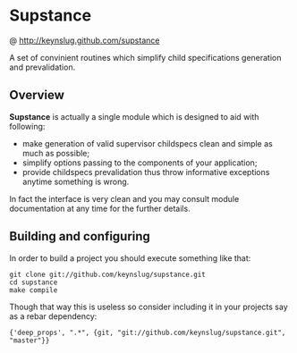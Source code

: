 Supstance
=========
@ http://keynslug.github.com/supstance

A set of convinient routines which simplify child specifications generation and prevalidation.

Overview
--------

**Supstance** is actually a single module which is designed to aid with following:

 - make generation of valid supervisor childspecs clean and simple as much as possible;
 - simplify options passing to the components of your application;
 - provide childspecs prevalidation thus throw informative exceptions anytime something is wrong.
 
In fact the interface is very clean and you may consult module documentation at any time for the further details. 

Building and configuring
------------------------

In order to build a project you should execute something like that:

```
git clone git://github.com/keynslug/supstance.git
cd supstance
make compile
```

Though that way this is useless so consider including it in your projects say as a rebar dependency:

```
{'deep_props', ".*", {git, "git://github.com/keynslug/supstance.git", "master"}}
```
